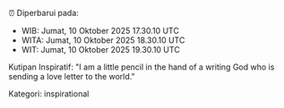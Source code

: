 ⏰ Diperbarui pada:
- WIB: Jumat, 10 Oktober 2025 17.30.10 UTC
- WITA: Jumat, 10 Oktober 2025 18.30.10 UTC
- WIT: Jumat, 10 Oktober 2025 19.30.10 UTC

Kutipan Inspiratif:
"I am a little pencil in the hand of a writing God who is sending a love letter to the world."


Kategori: inspirational

